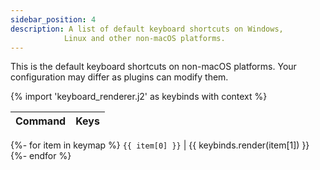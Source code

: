 ```yaml
---
sidebar_position: 4
description: A list of default keyboard shortcuts on Windows,
            Linux and other non-macOS platforms.
---
```


This is the default keyboard shortcuts on non-macOS platforms.
Your configuration may differ as plugins can modify them.

{% import 'keyboard_renderer.j2' as keybinds with context %}

| Command | Keys
| ------- | ----
{%- for item in keymap %}
`{{ item[0] }}` | {{ keybinds.render(item[1]) }}
{%- endfor %}
